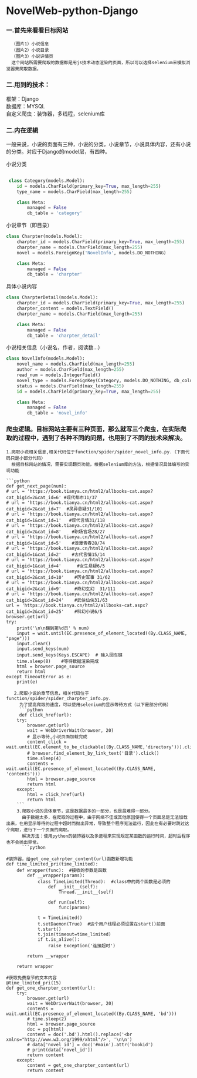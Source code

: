 # NovelWeb-python-Django

### 一.首先来看看目标网站
      （图片1）小说信息
      （图片2）小说目录
      （图片3）小说详情页
      这个网站所需要爬取的数据都是用js技术动态渲染的页面，所以可以选择selenium来模拟浏览器来爬取数据。

### 二.用到的技术：
   框架：Django<br> 数据库：MYSQL<br> 自定义爬虫：装饰器，多线程，selenium库<br>
   
### 二.内在逻辑
   一般来说，小说的页面有三种，小说的分类，小说章节，小说具体内容，还有小说的分类。对应于Django的model层，有四种。

小说分类 
```python
 
 class Category(models.Model):
    id = models.CharField(primary_key=True, max_length=255)
    type_name = models.CharField(max_length=255)

    class Meta:
        managed = False
        db_table = 'category'

```
小说章节（即目录）
```python
class Charpter(models.Model):
    charpter_id = models.CharField(primary_key=True, max_length=255)
    charpter_name = models.CharField(max_length=255)
    novel = models.ForeignKey('NovelInfo', models.DO_NOTHING)

    class Meta:
        managed = False
        db_table = 'charpter'
```
具体小说内容
```python
class CharpterDetail(models.Model):
    charpter_id = models.CharField(primary_key=True, max_length=255)
    charpter_content = models.TextField()
    charpter_name = models.CharField(max_length=255)

    class Meta:
        managed = False
        db_table = 'charpter_detail'
```
小说相关信息（小说名，作者，阅读数...）
```python
class NovelInfo(models.Model):
    novel_name = models.CharField(max_length=255)
    author = models.CharField(max_length=255)
    read_num = models.IntegerField()
    novel_type = models.ForeignKey(Category, models.DO_NOTHING, db_column='novel_type')
    status = models.CharField(max_length=255)
    id = models.CharField(primary_key=True, max_length=255)

    class Meta:
        managed = False
        db_table = 'novel_info'
```

### 爬虫逻辑。目标网站主要有三种页面，那么就写三个爬虫，在实际爬取的过程中，遇到了各种不同的问题，也用到了不同的技术来解决。
    1.爬取小说相关信息,相关代码位于function/spider/spider_novel_info.py.（下面代码只是小部分代码）
      根据目标网站的情况，需要实现翻页功能，根据selenium库的方法，根据情况具体编写的实现功能
     
    ```python
    def get_next_page(num):
    # url = 'https://book.tianya.cn/html2/allbooks-cat.aspx?cat_bigid=2&cat_id=6' #现代都市11/37
    # url = 'https://book.tianya.cn/html2/allbooks-cat.aspx?cat_bigid=2&cat_id=7'  #灵异悬疑31/101
    # url = 'https://book.tianya.cn/html2/allbooks-cat.aspx?cat_bigid=1&cat_id=1'   #现代言情31/118
    # url = 'https://book.tianya.cn/html2/allbooks-cat.aspx?cat_bigid=2&cat_id=8'    #职场官场28/27
    # url = 'https://book.tianya.cn/html2/allbooks-cat.aspx?cat_bigid=1&cat_id=5'    #浪漫青春28/74
    # url = 'https://book.tianya.cn/html2/allbooks-cat.aspx?cat_bigid=1&cat_id=2'    #古代言情15/14
    # url = 'https://book.tianya.cn/html2/allbooks-cat.aspx?cat_bigid=1&cat_id=4'      #女生悬疑6/5
    # url = 'https://book.tianya.cn/html2/allbooks-cat.aspx?cat_bigid=2&cat_id=10'    #历史军事 31/62
    # url = 'https://book.tianya.cn/html2/allbooks-cat.aspx?cat_bigid=2&cat_id=9'     #奇幻玄幻  31/111
    # url = 'https://book.tianya.cn/html2/allbooks-cat.aspx?cat_bigid=2&cat_id=24'    #武侠仙侠31/63
    url = 'https://book.tianya.cn/html2/allbooks-cat.aspx?cat_bigid=2&cat_id=25'    #科幻小说6/5
    browser.get(url)
    try:
        print('\n\n翻到第%d页' % num)
        input = wait.until(EC.presence_of_element_located((By.CLASS_NAME, "page")))
        input.clear()
        input.send_keys(num)
        input.send_keys(Keys.ESCAPE)  # 输入回车键
        time.sleep(8)    #等待数据渲染完成
        html = browser.page_source
        return html
    except TimeoutError as e:
        print(e)
```
   2.爬取小说的章节信息，相关代码位于function/spider/spider_charpter_info.py.
     为了提高爬取的速度，可以使用selenium的显示等待方式（以下是部分代码）
     ```python
     def click_href(url):
    try:
        browser.get(url)
        wait = WebDriverWait(browser, 20)
        # 显示等待,小说页面加载完成
        content_click = wait.until(EC.element_to_be_clickable((By.CLASS_NAME,'directory'))).click()
        # browser.find_element_by_link_text('目录').click()
        time.sleep(4)
        contents = wait.until(EC.presence_of_element_located((By.CLASS_NAME, 'contents')))
        html = browser.page_source
        return html
    except:
        html = click_href(url)
        return html
    ```
    3.爬取小说的具体章节，这是数据最多的一部分，也是最难得一部分。
      由于数据太多，在爬取的过程中，由于网络不佳或其他原因使得一个页面总是无法加载出来，在用显示等待的过程中超时而抛出异常，导致整个程序无法运行，因此在有必要时跳过这个爬取，进行下一个页面的爬取。
      解决方法：使用python的装饰器以及多进程来实现规定某函数的运行时间，超时后程序也不会抛出异常。
      ```python
      
#装饰器，给get_one_cahrpter_content(url)函数新增功能
def time_limited_pri(time_limited):
    def wrapper(func):  #接收的参数是函数
        def __wrapper(params):
            class TimeLimited(Thread):  #class中的两个函数是必须的
                def __init__(self):
                    Thread.__init__(self)

                def run(self):
                    func(params)

            t = TimeLimited()
            t.setDaemon(True)  #这个用户线程必须设置在start()前面
            t.start()
            t.join(timeout=time_limited)
            if t.is_alive():
                raise Exception('连接超时')

        return __wrapper

    return wrapper

#获取免费章节的文本内容
@time_limited_pri(15)
def get_one_charpter_content(url):
    try:
        browser.get(url)
        wait = WebDriverWait(browser, 20)
        contents = wait.until(EC.presence_of_element_located((By.CLASS_NAME, 'bd')))
        # time.sleep(2)
        html = browser.page_source
        doc = pq(html)
        content = doc('.bd').html().replace('<br xmlns="http://www.w3.org/1999/xhtml"/>', '\n\n')
        # data['novel_id'] = doc('#main').attr('bookid')
        # print(data['novel_id'])
        return content
    except:
        content = get_one_charpter_content(url)
        return content
```
    





































